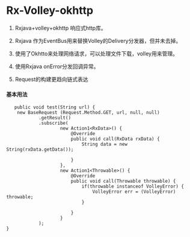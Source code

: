 # Rx-Volley-okhttp



1. Rxjava+volley+okhttp 响应式http库。

2. Rxjava 作为EventBus用来替换Volley的Delivery分发器，但并未去掉。

3. 使用了Okhtto来处理网络请求，可以处理文件下载，volley用来管理。

4. 使用Rxjava onError分发回调异常。

5. Request的构建更趋向链式表达



####  基本用法

       public void test(String url) {
        new BaseRequest (Request.Method.GET, url, null, null)
                .getResult()
                .subscribe(
                        new Action1<RxData>() {
                            @Override
                            public void call(RxData rxData) {
                                String data = new String(rxData.getData());
                                
                            }
                        },
                        new Action1<Throwable>() {
                            @Override
                            public void call(Throwable throwable) {
                                if(throwable instanceof VolleyError) {
                                    VolleyError err = (VolleyError) throwable;
                                }
                               
                            }
                        }
                );
    }
    
    
